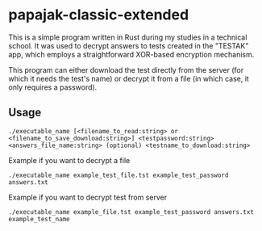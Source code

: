 # papajak-classic-extended

This is a simple program written in Rust during my studies in a technical school. It was used to decrypt answers to tests created in the "TESTAK" app, which employs a straightforward XOR-based encryption mechanism.

This program can either download the test directly from the server (for which it needs the test's name) or decrypt it from a file (in which case, it only requires a password).

## Usage

```
./executable_name [<filename_to_read:string> or <filename_to_save_download:string>] <testpassword:string> <answers_file_name:string> (optional) <testname_to_download:string>
```

Example if you want to decrypt a file

```
./executable_name example_test_file.tst example_test_password answers.txt
```

Example if you want to decrypt test from server

```
./executable_name example_file.tst example_test_password answers.txt example_test_name
```
